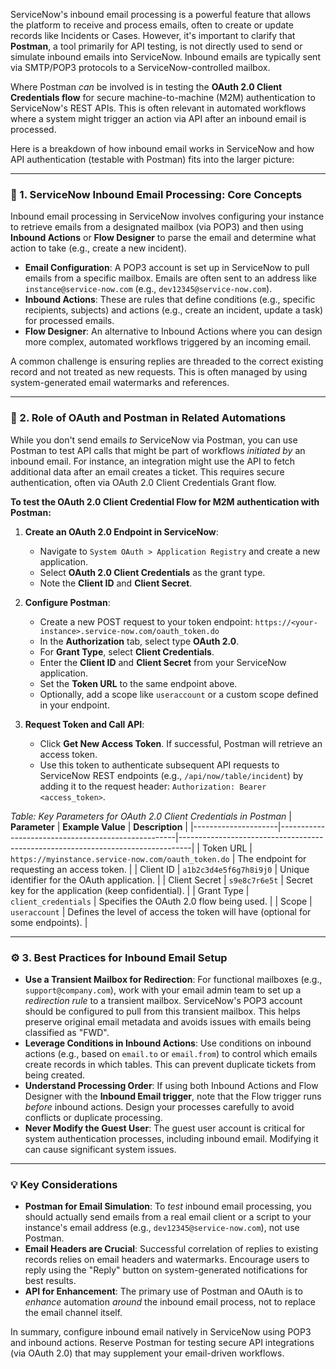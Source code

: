 ServiceNow's inbound email processing is a powerful feature that allows the platform to receive and process emails, often to create or update records like Incidents or Cases. However, it's important to clarify that **Postman**, a tool primarily for API testing, is not directly used to send or simulate inbound emails into ServiceNow. Inbound emails are typically sent via SMTP/POP3 protocols to a ServiceNow-controlled mailbox.

Where Postman *can* be involved is in testing the **OAuth 2.0 Client Credentials flow** for secure machine-to-machine (M2M) authentication to ServiceNow's REST APIs. This is often relevant in automated workflows where a system might trigger an action via API after an inbound email is processed.

Here is a breakdown of how inbound email works in ServiceNow and how API authentication (testable with Postman) fits into the larger picture:

---

### 📧 1. ServiceNow Inbound Email Processing: Core Concepts

Inbound email processing in ServiceNow involves configuring your instance to retrieve emails from a designated mailbox (via POP3) and then using **Inbound Actions** or **Flow Designer** to parse the email and determine what action to take (e.g., create a new incident).

*   **Email Configuration**: A POP3 account is set up in ServiceNow to pull emails from a specific mailbox. Emails are often sent to an address like `instance@service-now.com` (e.g., `dev12345@service-now.com`).
*   **Inbound Actions**: These are rules that define conditions (e.g., specific recipients, subjects) and actions (e.g., create an incident, update a task) for processed emails.
*   **Flow Designer**: An alternative to Inbound Actions where you can design more complex, automated workflows triggered by an incoming email.

A common challenge is ensuring replies are threaded to the correct existing record and not treated as new requests. This is often managed by using system-generated email watermarks and references.

---

### 🔐 2. Role of OAuth and Postman in Related Automations

While you don't send emails *to* ServiceNow via Postman, you can use Postman to test API calls that might be part of workflows *initiated by* an inbound email. For instance, an integration might use the API to fetch additional data after an email creates a ticket. This requires secure authentication, often via OAuth 2.0 Client Credentials Grant flow.

**To test the OAuth 2.0 Client Credential Flow for M2M authentication with Postman:**

1.  **Create an OAuth 2.0 Endpoint in ServiceNow**:
    *   Navigate to `System OAuth > Application Registry` and create a new application.
    *   Select **OAuth 2.0 Client Credentials** as the grant type.
    *   Note the **Client ID** and **Client Secret**.

2.  **Configure Postman**:
    *   Create a new POST request to your token endpoint: `https://<your-instance>.service-now.com/oauth_token.do`
    *   In the **Authorization** tab, select type **OAuth 2.0**.
    *   For **Grant Type**, select **Client Credentials**.
    *   Enter the **Client ID** and **Client Secret** from your ServiceNow application.
    *   Set the **Token URL** to the same endpoint above.
    *   Optionally, add a scope like `useraccount` or a custom scope defined in your endpoint.

3.  **Request Token and Call API**:
    *   Click **Get New Access Token**. If successful, Postman will retrieve an access token.
    *   Use this token to authenticate subsequent API requests to ServiceNow REST endpoints (e.g., `/api/now/table/incident`) by adding it to the request header: `Authorization: Bearer <access_token>`.

*Table: Key Parameters for OAuth 2.0 Client Credentials in Postman*
| **Parameter**       | **Example Value**                                  | **Description**                                                                 |
|---------------------|----------------------------------------------------|---------------------------------------------------------------------------------|
| Token URL           | `https://myinstance.service-now.com/oauth_token.do` | The endpoint for requesting an access token.                                   |
| Client ID           | `a1b2c3d4e5f6g7h8i9j0`                             | Unique identifier for the OAuth application.                                   |
| Client Secret       | `s9e8c7r6e5t`                                      | Secret key for the application (keep confidential).                            |
| Grant Type          | `client_credentials`                               | Specifies the OAuth 2.0 flow being used.                                       |
| Scope               | `useraccount`                                      | Defines the level of access the token will have (optional for some endpoints). |

---

### ⚙️ 3. Best Practices for Inbound Email Setup

*   **Use a Transient Mailbox for Redirection**: For functional mailboxes (e.g., `support@company.com`), work with your email admin team to set up a *redirection rule* to a transient mailbox. ServiceNow's POP3 account should be configured to pull from this transient mailbox. This helps preserve original email metadata and avoids issues with emails being classified as "FWD".
*   **Leverage Conditions in Inbound Actions**: Use conditions on inbound actions (e.g., based on `email.to` or `email.from`) to control which emails create records in which tables. This can prevent duplicate tickets from being created.
*   **Understand Processing Order**: If using both Inbound Actions and Flow Designer with the **Inbound Email trigger**, note that the Flow trigger runs *before* inbound actions. Design your processes carefully to avoid conflicts or duplicate processing.
*   **Never Modify the Guest User**: The guest user account is critical for system authentication processes, including inbound email. Modifying it can cause significant system issues.

---

### 💡 Key Considerations

*   **Postman for Email Simulation**: To *test* inbound email processing, you should actually send emails from a real email client or a script to your instance's email address (e.g., `dev12345@service-now.com`), not use Postman.
*   **Email Headers are Crucial**: Successful correlation of replies to existing records relies on email headers and watermarks. Encourage users to reply using the "Reply" button on system-generated notifications for best results.
*   **API for Enhancement**: The primary use of Postman and OAuth is to *enhance* automation *around* the inbound email process, not to replace the email channel itself.

In summary, configure inbound email natively in ServiceNow using POP3 and inbound actions. Reserve Postman for testing secure API integrations (via OAuth 2.0) that may supplement your email-driven workflows.
